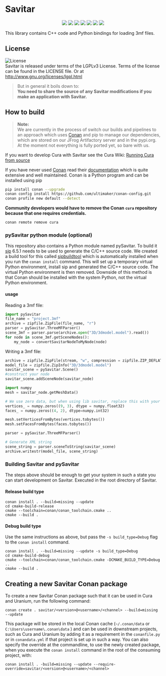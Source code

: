 # Savitar

<p align="center">
    <a href="https://github.com/Ultimaker/libSavitar/actions/workflows/conan-package.yml" alt="Conan Package">
        <img src="https://github.com/Ultimaker/libsavitar/actions/workflows/conan-package.yml/badge.svg" /></a>
    <a href="https://github.com/Ultimaker/libSavitar/issues" alt="Open Issues">
        <img src="https://img.shields.io/github/issues/ultimaker/libsavitar" /></a>
    <a href="https://github.com/Ultimaker/libSavitar/issues?q=is%3Aissue+is%3Aclosed" alt="Closed Issues">
        <img src="https://img.shields.io/github/issues-closed/ultimaker/libsavitar?color=g" /></a>
    <a href="https://github.com/Ultimaker/libSavitar/pulls" alt="Pull Requests">
        <img src="https://img.shields.io/github/issues-pr/ultimaker/libsavitar" /></a>
    <a href="https://github.com/Ultimaker/libSavitar/graphs/contributors" alt="Contributors">
        <img src="https://img.shields.io/github/contributors/ultimaker/libsavitar" /></a>
    <a href="https://github.com/Ultimaker/libSavitar" alt="Repo Size">
        <img src="https://img.shields.io/github/repo-size/ultimaker/libsavitar?style=flat" /></a>
    <a href="https://github.com/Ultimaker/libSavitar/blob/master/LICENSE" alt="License">
        <img src="https://img.shields.io/github/license/ultimaker/libsavitar?style=flat" /></a>
</p>

This library contains C++ code and Python bindings for loading 3mf files.

## License

![License](https://img.shields.io/github/license/ultimaker/libsavitar?style=flat)  
Savitar is released under terms of the LGPLv3 License. Terms of the license can be found in the LICENSE file. Or at
http://www.gnu.org/licenses/lgpl.html

> But in general it boils down to:  
> **You need to share the source of any Savitar modifications if you make an application with Savitar.**

## How to build

> **Note:**  
> We are currently in the process of switch our builds and pipelines to an approach which uses [Conan](https://conan.io/)
> and pip to manage our dependencies, which are stored on our JFrog Artifactory server and in the pypi.org.
> At the moment not everything is fully ported yet, so bare with us.

If you want to develop Cura with Savitar see the Cura Wiki: [Running Cura from source](https://github.com/Ultimaker/Cura/wiki/Running-Cura-from-Source)

If you have never used [Conan](https://conan.io/) read their [documentation](https://docs.conan.io/en/latest/index.html)
which is quite extensive and well maintained. Conan is a Python program and can be installed using pip

```bash
pip install conan --upgrade
conan config install https://github.com/ultimaker/conan-config.git
conan profile new default --detect
```

**Community developers would have to remove the Conan `cura` repository because that one requires credentials.**
```bash
conan remote remove cura
```

### pySavitar python module (optional)

This repository also contains a Python module named pySavitar. To build it [sip](https://pypi.org/project/sip/) 6.5.1
needs to be used to generate the C/C++ source code. We created a build tool for this called [sipbuildtool](https://github.com/Ultimaker/conan-ultimaker-index/recipes/sipbuildtool/conanfile.py)
which is automatically installed when you run the `conan install` command. This will set up a temporary virtual Python environment, install
sip and generated the C/C++ source code. The virtual Python environment is then removed. Downside of this method is that Conan should be
installed with the system Python, not the virtual Python environment.

#### usage

Reading a 3mf file:

```python
import pySavitar
file_name = "project.3mf"
archive = zipfile.ZipFile(file_name, "r")
parser = pySavitar.ThreeMFParser()
scene_3mf = parser.parse(archive.open("3D/3dmodel.model").read())
for node in scene_3mf.getSceneNodes():
    my_node = convertSavitarNodeToMyNode(node)
```

Writing a 3mf file:

```python
archive = zipfile.ZipFile(stream, "w", compression = zipfile.ZIP_DEFLATED)
model_file = zipfile.ZipInfo("3D/3dmodel.model")
savitar_scene = pySavitar.Scene()
#construct your node
savitar_scene.addSceneNode(savitar_node)

import numpy
mesh = savitar_node.getMeshData()

# We use zero data, but when using lib savitar, replace this with your data.
vertices_ = numpy.zeros((9, 3), dtype = numpy.float32)  
faces_ = numpy.zeros((4, 2), dtype=numpy.int32)

mesh.setVerticesFromBytes(vertices.tobytes())
mesh.setFacesFromBytes(faces.tobytes())

parser = pySavitar.ThreeMFParser()

# Generate XML string 
scene_string = parser.sceneToString(savitar_scene)  
archive.writestr(model_file, scene_string)
```

### Building Savitar and pySavitar

The steps above should be enough to get your system in such a state you can start development on Savitar. Executed in the root directory of
Savitar.

#### Release build type

```shell
conan install . --build=missing --update
cd cmake-build-release
cmake --toolchain=conan/conan_toolchain.cmake ..
cmake --build .
```

#### Debug build type

Use the same instructions as above, but pass the `-s build_type=Debug` flag to the `conan install` command.

```shell
conan install . --build=missing --update -s build_type=Debug
cd cmake-build-debug
cmake --toolchain=conan/conan_toolchain.cmake -DCMAKE_BUILD_TYPE=Debug ..
cmake --build .
```

## Creating a new Savitar Conan package

To create a new Savitar Conan package such that it can be used in Cura and Uranium, run the following command:

```shell
conan create . savitar/<version>@<username>/<channel> --build=missing --update
```

This package will be stored in the local Conan cache (`~/.conan/data` or `C:\Users\username\.conan\data` ) and can be used in downstream
projects, such as Cura and Uranium by adding it as a requirement in the `conanfile.py` or in `conandata.yml` if that project is set up
in such a way. You can also specify the override at the commandline, to use the newly created package, when you execute the `conan install`
command in the root of the consuming project, with:


```shell
conan install . -build=missing --update --require-override=savitar/<version>@<username>/<channel>
```
